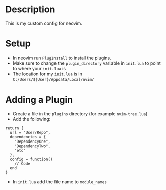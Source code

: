 # Description
This is my custom config for neovim.
# Setup
- In neovim run `PlugInstall` to install the plugins.
- Make sure to change the `plugin_directory` variable in `init.lua` to point to where your `init.lua` is
- The location for my `init.lua` is in `C:/Users/${User}/Appdata/Local/nvim/`
# Adding a Plugin
- Create a file in the `plugins` directory (for example `nvim-tree.lua`)
- Add the following:
```
return {
  url = "User/Repo",
  dependencies = {
    "DependencyOne",
    "DependencyTwo",
    "etc"
  },
  config = function()
    // Code
  end
}
```
- In `init.lua` add the file name to `module_names`
